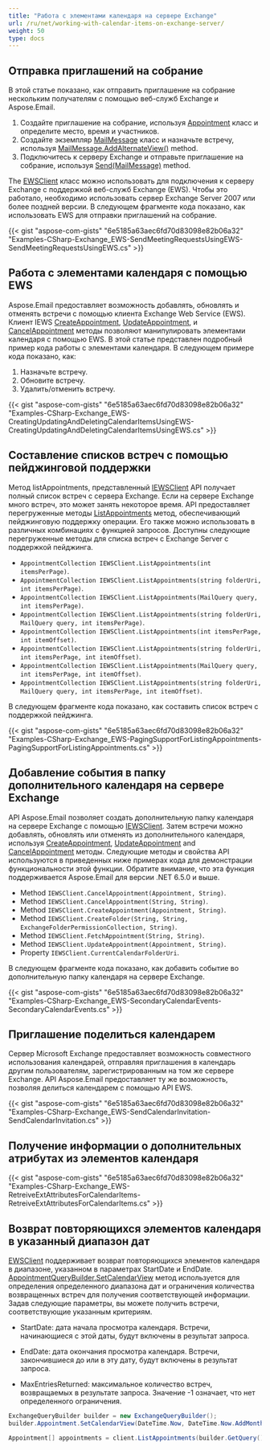 ```yaml
---
title: "Работа с элементами календаря на сервере Exchange"
url: /ru/net/working-with-calendar-items-on-exchange-server/
weight: 50
type: docs
---
```



## **Отправка приглашений на собрание**

В этой статье показано, как отправить приглашение на собрание нескольким получателям с помощью веб-служб Exchange и Aspose.Email.

1. Создайте приглашение на собрание, используя [Appointment](https://reference.aspose.com/email/net/aspose.email.calendar/appointment/) класс и определите место, время и участников.
1. Создайте экземпляр [MailMessage](https://reference.aspose.com/email/net/aspose.email/mailmessage/) класс и назначьте встречу, используя [MailMessage.AddAlternateView()](https://reference.aspose.com/email/net/aspose.email/mailmessage/addalternateview/#addalternateview) method.
1. Подключитесь к серверу Exchange и отправьте приглашение на собрание, используя [Send(MailMessage)](https://reference.aspose.com/email/net/aspose.email.clients.exchange.webservice/iewsclient/send/#send) method.

The [EWSClient](https://reference.aspose.com/email/net/aspose.email.clients.exchange.webservice/ewsclient/) класс можно использовать для подключения к серверу Exchange с поддержкой веб-служб Exchange (EWS). Чтобы это работало, необходимо использовать сервер Exchange Server 2007 или более поздней версии. В следующем фрагменте кода показано, как использовать EWS для отправки приглашений на собрание.

{{< gist "aspose-com-gists" "6e5185a63aec6fd70d83098e82b06a32" "Examples-CSharp-Exchange_EWS-SendMeetingRequestsUsingEWS-SendMeetingRequestsUsingEWS.cs" >}}

## **Работа с элементами календаря с помощью EWS**

Aspose.Email предоставляет возможность добавлять, обновлять и отменять встречи с помощью клиента Exchange Web Service (EWS). Клиент IEWS [CreateAppointment](https://reference.aspose.com/email/net/aspose.email.clients.exchange.webservice/iewsclient/createappointment/#createappointment/), [UpdateAppointment](https://reference.aspose.com/email/net/aspose.email.clients.exchange.webservice/iewsclient/updateappointment/#updateappointment/), и [CancelAppointment](https://reference.aspose.com/email/net/aspose.email.clients.exchange.webservice/iewsclient/cancelappointment/#cancelappointment/) методы позволяют манипулировать элементами календаря с помощью EWS. В этой статье представлен подробный пример кода работы с элементами календаря. В следующем примере кода показано, как:

1. Назначьте встречу.
1. Обновите встречу.
1. Удалить/отменить встречу.

{{< gist "aspose-com-gists" "6e5185a63aec6fd70d83098e82b06a32" "Examples-CSharp-Exchange_EWS-CreatingUpdatingAndDeletingCalendarItemsUsingEWS-CreatingUpdatingAndDeletingCalendarItemsUsingEWS.cs" >}}

## **Составление списков встреч с помощью пейджинговой поддержки**

Метод listAppointments, представленный [IEWSClient](https://reference.aspose.com/email/net/aspose.email.clients.exchange.webservice/iewsclient/) API получает полный список встреч с сервера Exchange. Если на сервере Exchange много встреч, это может занять некоторое время. API предоставляет перегруженные методы [ListAppointments](https://reference.aspose.com/email/net/aspose.email.clients.exchange.webservice/iewsclient/listappointments/#listappointments/) метод, обеспечивающий пейджинговую поддержку операции. Его также можно использовать в различных комбинациях с функцией запросов. Доступны следующие перегруженные методы для списка встреч с Exchange Server с поддержкой пейджинга.

- `AppointmentCollection IEWSClient.ListAppointments(int itemsPerPage)`.
- `AppointmentCollection IEWSClient.ListAppointments(string folderUri, int itemsPerPage)`.
- `AppointmentCollection IEWSClient.ListAppointments(MailQuery query, int itemsPerPage)`.
- `AppointmentCollection IEWSClient.ListAppointments(string folderUri, MailQuery query, int itemsPerPage)`.
- `AppointmentCollection IEWSClient.ListAppointments(int itemsPerPage, int itemOffset)`.
- `AppointmentCollection IEWSClient.ListAppointments(string folderUri, int itemsPerPage, int itemOffset)`.
- `AppointmentCollection IEWSClient.ListAppointments(MailQuery query, int itemsPerPage, int itemOffset)`.
- `AppointmentCollection IEWSClient.ListAppointments(string folderUri, MailQuery query, int itemsPerPage, int itemOffset)`.

В следующем фрагменте кода показано, как составить список встреч с поддержкой пейджинга.

{{< gist "aspose-com-gists" "6e5185a63aec6fd70d83098e82b06a32" "Examples-CSharp-Exchange_EWS-PagingSupportForListingAppointments-PagingSupportForListingAppointments.cs" >}}

## **Добавление события в папку дополнительного календаря на сервере Exchange**

API Aspose.Email позволяет создать дополнительную папку календаря на сервере Exchange с помощью [IEWSClient](https://reference.aspose.com/email/net/aspose.email.clients.exchange.webservice/iewsclient/). Затем встречи можно добавлять, обновлять или отменять из дополнительного календаря, используя [CreateAppointment](https://reference.aspose.com/email/net/aspose.email.clients.exchange.webservice/iewsclient/createappointment/#createappointment/), [UpdateAppointment](https://reference.aspose.com/email/net/aspose.email.clients.exchange.webservice/iewsclient/updateappointment/#updateappointment/) and [CancelAppointment](https://reference.aspose.com/email/net/aspose.email.clients.exchange.webservice/iewsclient/cancelappointment/#cancelappointment/) методы. Следующие методы и свойства API используются в приведенных ниже примерах кода для демонстрации функциональности этой функции. Обратите внимание, что эта функция поддерживается Aspose.Email для версии .NET 6.5.0 и выше.

- Method `IEWSClient.CancelAppointment(Appointment, String)`.
- Method `IEWSClient.CancelAppointment(String, String)`.
- Method `IEWSClient.CreateAppointment(Appointment, String)`.
- Method `IEWSClient.CreateFolder(String, String, ExchangeFolderPermissionCollection, String)`.
- Method `IEWSClient.FetchAppointment(String, String)`.
- Method `IEWSClient.UpdateAppointment(Appointment, String)`.
- Property `IEWSClient.CurrentCalendarFolderUri`.

В следующем фрагменте кода показано, как добавить событие во дополнительную папку календаря на сервере Exchange.

{{< gist "aspose-com-gists" "6e5185a63aec6fd70d83098e82b06a32" "Examples-CSharp-Exchange_EWS-SecondaryCalendarEvents-SecondaryCalendarEvents.cs" >}}

## **Приглашение поделиться календарем**

Сервер Microsoft Exchange предоставляет возможность совместного использования календарей, отправляя приглашения в календарь другим пользователям, зарегистрированным на том же сервере Exchange. API Aspose.Email предоставляет ту же возможность, позволяя делиться календарем с помощью API EWS.

{{< gist "aspose-com-gists" "6e5185a63aec6fd70d83098e82b06a32" "Examples-CSharp-Exchange_EWS-SendCalendarInvitation-SendCalendarInvitation.cs" >}}

## **Получение информации о дополнительных атрибутах из элементов календаря**

{{< gist "aspose-com-gists" "6e5185a63aec6fd70d83098e82b06a32" "Examples-CSharp-Exchange_EWS-RetreiveExtAttributesForCalendarItems-RetreiveExtAttributesForCalendarItems.cs" >}}

## **Возврат повторяющихся элементов календаря в указанный диапазон дат**

[EWSClient](https://reference.aspose.com/email/net/aspose.email.clients.exchange.webservice/ewsclient/) поддерживает возврат повторяющихся элементов календаря в диапазоне, указанном в параметрах StartDate и EndDate. [AppointmentQueryBuilder.SetCalendarView](https://reference.aspose.com/email/net/aspose.email.clients.exchange/appointmentquerybuilder/setcalendarview/) метод используется для определения определенного диапазона дат и ограничения количества возвращенных встреч для получения соответствующей информации. Задав следующие параметры, вы можете получить встречи, соответствующие указанным критериям.

- StartDate: дата начала просмотра календаря. Встречи, начинающиеся с этой даты, будут включены в результат запроса.

- EndDate: дата окончания просмотра календаря. Встречи, закончившиеся до или в эту дату, будут включены в результат запроса.

- MaxEntriesReturned: максимальное количество встреч, возвращаемых в результате запроса. Значение -1 означает, что нет определенного ограничения.

```cs
ExchangeQueryBuilder builder = new ExchangeQueryBuilder();
builder.Appointment.SetCalendarView(DateTime.Now, DateTime.Now.AddMonths(1), -1);

Appointment[] appointments = client.ListAppointments(builder.GetQuery());
```
